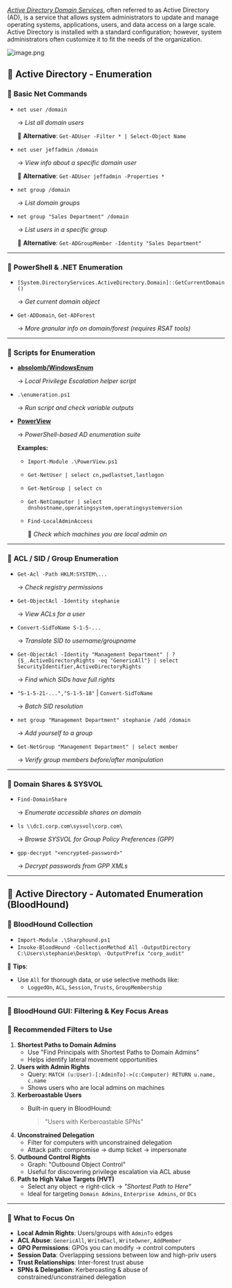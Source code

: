 [*Active Directory Domain Services*](https://learn.microsoft.com/en-us/windows-server/identity/ad-ds/get-started/virtual-dc/active-directory-domain-services-overview), often referred to as Active Directory (AD), is a service that allows system administrators to update and manage operating systems, applications, users, and data access on a large scale. Active Directory is installed with a standard configuration; however, system administrators often customize it to fit the needs of the organization.

![image.png](attachment:176b1c53-3bb2-40ba-a944-802e4f99cfeb:image.png)

## 🧭 **Active Directory - Enumeration**

### 🔹 **Basic Net Commands**

- `net user /domain`
    
    → *List all domain users*
    
    🔁 **Alternative**: `Get-ADUser -Filter * | Select-Object Name`
    
- `net user jeffadmin /domain`
    
    → *View info about a specific domain user*
    
    🔁 **Alternative**: `Get-ADUser jeffadmin -Properties *`
    
- `net group /domain`
    
    → *List domain groups*
    
- `net group "Sales Department" /domain`
    
    → *List users in a specific group*
    
    🔁 **Alternative**: `Get-ADGroupMember -Identity "Sales Department"`
    

---

### 🔹 **PowerShell & .NET Enumeration**

- `[System.DirectoryServices.ActiveDirectory.Domain]::GetCurrentDomain()`
    
    → *Get current domain object*
    
- `Get-ADDomain`, `Get-ADForest`
    
    → *More granular info on domain/forest (requires RSAT tools)*
    

---

### 🔹 **Scripts for Enumeration**

- [**absolomb/WindowsEnum**](https://github.com/absolomb/WindowsEnum)
    
    → *Local Privilege Escalation helper script*
    
- `.\enumeration.ps1`
    
    → *Run script and check variable outputs*
    
- [**PowerView**](https://powersploit.readthedocs.io/en/latest/Recon/)
    
    → *PowerShell-based AD enumeration suite*
    
    **Examples:**
    
    - `Import-Module .\PowerView.ps1`
    - `Get-NetUser | select cn,pwdlastset,lastlogon`
    - `Get-NetGroup | select cn`
    - `Get-NetComputer | select dnshostname,operatingsystem,operatingsystemversion`
    - `Find-LocalAdminAccess`
        
        🔁 *Check which machines you are local admin on*
        

---

### 🔹 **ACL / SID / Group Enumeration**

- `Get-Acl -Path HKLM:SYSTEM\...`
    
    → *Check registry permissions*
    
- `Get-ObjectAcl -Identity stephanie`
    
    → *View ACLs for a user*
    
- `Convert-SidToName S-1-5-...`
    
    → *Translate SID to username/groupname*
    
- `Get-ObjectAcl -Identity "Management Department" | ? {$_.ActiveDirectoryRights -eq "GenericAll"} | select SecurityIdentifier,ActiveDirectoryRights`
    
    → *Find which SIDs have full rights*
    
- `"S-1-5-21-...","S-1-5-18"` | `Convert-SidToName`
    
    → *Batch SID resolution*
    
- `net group "Management Department" stephanie /add /domain`
    
    → *Add yourself to a group*
    
- `Get-NetGroup "Management Department" | select member`
    
    → *Verify group members before/after manipulation*
    

---

### 🔹 **Domain Shares & SYSVOL**

- `Find-DomainShare`
    
    → *Enumerate accessible shares on domain*
    
- `ls \\dc1.corp.com\sysvol\corp.com\`
    
    → *Browse SYSVOL for Group Policy Preferences (GPP)*
    
- `gpp-decrypt "<encrypted-password>"`
    
    → *Decrypt passwords from GPP XMLs*
    

---

## 🔎 **Active Directory - Automated Enumeration (BloodHound)**

### 🧰 **BloodHound Collection**

- `Import-Module .\Sharphound.ps1`
- `Invoke-BloodHound -CollectionMethod All -OutputDirectory C:\Users\stephanie\Desktop\ -OutputPrefix "corp_audit"`

📝 **Tips**:

- Use `All` for thorough data, or use selective methods like:
    - `LoggedOn`, `ACL`, `Session`, `Trusts`, `GroupMembership`

---

### 🧭 **BloodHound GUI: Filtering & Key Focus Areas**

### 🔹 **Recommended Filters to Use**

1. **Shortest Paths to Domain Admins**
    - Use "Find Principals with Shortest Paths to Domain Admins"
    - Helps identify lateral movement opportunities
2. **Users with Admin Rights**
    - Query: `MATCH (u:User)-[:AdminTo]->(c:Computer) RETURN u.name, c.name`
    - Shows users who are local admins on machines
3. **Kerberoastable Users**
    - Built-in query in BloodHound:
        
        > "Users with Kerberoastable SPNs"
        > 
4. **Unconstrained Delegation**
    - Filter for computers with unconstrained delegation
    - Attack path: compromise → dump ticket → impersonate
5. **Outbound Control Rights**
    - Graph: "Outbound Object Control"
    - Useful for discovering privilege escalation via ACL abuse
6. **Path to High Value Targets (HVT)**
    - Select any object → right-click → *"Shortest Path to Here"*
    - Ideal for targeting `Domain Admins`, `Enterprise Admins`, or `DCs`

---

### 🧷 **What to Focus On**

- **Local Admin Rights**: Users/groups with `AdminTo` edges
- **ACL Abuse**: `GenericAll`, `WriteDacl`, `WriteOwner`, `AddMember`
- **GPO Permissions**: GPOs you can modify → control computers
- **Session Data**: Overlapping sessions between low and high-priv users
- **Trust Relationships**: Inter-forest trust abuse
- **SPNs & Delegation**: Kerberoasting & abuse of constrained/unconstrained delegation
